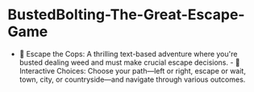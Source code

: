 # BustedBolting-The-Great-Escape-Game
- 🚨 Escape the Cops: A thrilling text-based adventure where you're busted dealing weed and must make crucial escape decisions. - 🔀 Interactive Choices: Choose your path—left or right, escape or wait, town, city, or countryside—and navigate through various outcomes. 
